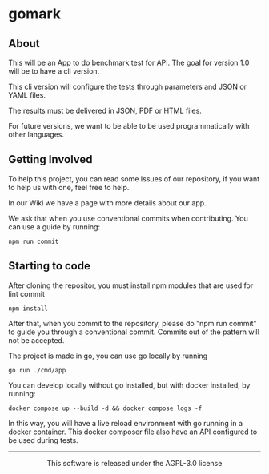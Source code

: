 <p align="center">

# gomark

</p>

<p align="center">

## About

</p>

This will be an App to do benchmark test for API. The goal for version 1.0 will be to have a cli version.

This cli version will configure the tests through parameters and JSON or YAML files.

The results must be delivered in JSON, PDF or HTML files.

For future versions, we want to be able to be used programmatically with other languages.

<p align="center">

## Getting Involved

</p>

To help this project, you can read some Issues of our repository, if you want to help us with one, feel free to help.

In our Wiki we have a page with more details about our app.

We ask that when you use conventional commits when contributing. You can use a guide by running:

```
npm run commit
```

<p align="center">

## Starting to code

</p>

After cloning the repositor, you must install npm modules that are used for lint commit

```
npm install
```

After that, when you commit to the repository, please do "npm run commit" to guide you through a conventional commit. Commits out of the pattern will not be accepted.

The project is made in go, you can use go locally by running

```
go run ./cmd/app
```

You can develop locally without go installed, but with docker installed, by running:

```
docker compose up --build -d && docker compose logs -f
```

In this way, you will have a live reload environment with go running in a docker container. This docker composer file also have an API configured to be used during tests.

---

<p align="center">
This software is released under the AGPL-3.0 license
</p>
